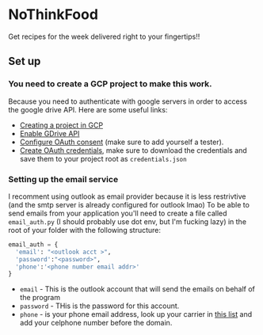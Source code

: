 # NoThinkFood
Get recipes for the week delivered right to your fingertips!!

## Set up
### You need to create a GCP project to make this work.
 Because you need to authenticate with google servers in order to access the google drive API. Here are some useful links:
- [Creating a project in GCP](https://developers.google.com/workspace/guides/create-project)
- [Enable GDrive API](https://developers.google.com/workspace/guides/enable-apis)
- [Configure OAuth consent](https://developers.google.com/workspace/guides/configure-oauth-consent) (make sure to add yourself a tester).
- [Create OAuth credentials](https://developers.google.com/workspace/guides/create-credentials#oauth-client-id), make sure to download the credentials and save them to your project root as `credentials.json`

### Setting up the email service
I recomment using outlook as email provider because it is less restrivtive (and the smtp server is already configured for outlook lmao)
To be able to send emails from your application you'll need to create a file called `email_auth.py` (I should probably use dot env, but I'm fucking lazy) in the root of your folder with the following structure:
```python
email_auth = {
  'email': "<outlook acct >",
  'password':"<password>",
  'phone':'<phone number email addr>'
}
```
- `email` - This is the outlook account that will send the emails on behalf of the program
- `password` - THis is the password for this account.
- `phone` - is your phone email address, look up your carrier in [this list](https://kb.sandisk.com/app/answersweb/detailweb/a_id/17056/~/list-of-mobile-carrier-gateway-addresses) and add your celphone number before the domain.